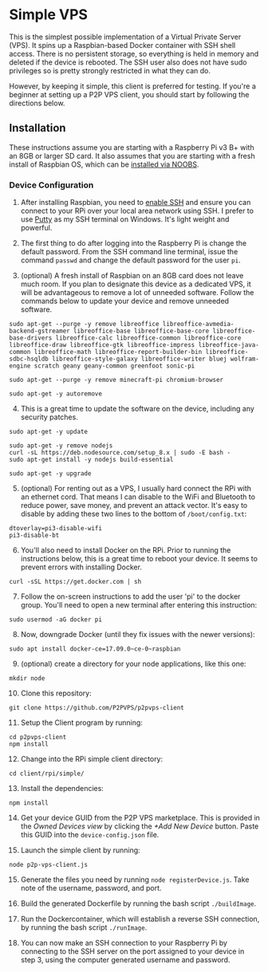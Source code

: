 # Simple VPS
This is the simplest possible implementation of a Virtual Private Server (VPS). It spins up
a Raspbian-based Docker container with SSH shell access. There is no persistent storage,
so everything is held in memory and deleted if the device is rebooted. The SSH user also
does not have sudo privileges so is pretty strongly restricted in what they can do.

However, by keeping it simple, this client is preferred for testing. If you're a beginner at
setting up a P2P VPS client, you should start by following the directions below.

## Installation
These instructions assume you are starting with a Raspberry Pi v3 B+ with an 8GB or larger
SD card. It also assumes that you are starting with a fresh install of Raspbian OS, which can be
[installed via NOOBS](https://www.raspberrypi.org/documentation/installation/noobs.md).

### Device Configuration

1. After installing Raspbian, you need to
[enable SSH](https://www.raspberrypi.org/documentation/remote-access/ssh/) and ensure you can
connect to your RPi over your local area network using SSH. I prefer to use
[Putty](https://www.chiark.greenend.org.uk/~sgtatham/putty/latest.html) as my SSH terminal on
Windows. It's light weight and powerful.

2. The first thing to do after logging into the Raspberry Pi is change the default password.
From the SSH command line terminal, issue the command `passwd` and change the default password
for the user `pi`.

3. (optional) A fresh install of Raspbian on an 8GB card does not leave much room.
If you plan to designate this device as a dedicated VPS, it will be advantageous
to remove a lot of unneeded software.
Follow the commands below to update your device and remove unneeded software.

```
sudo apt-get --purge -y remove libreoffice libreoffice-avmedia-backend-gstreamer libreoffice-base libreoffice-base-core libreoffice-base-drivers libreoffice-calc libreoffice-common libreoffice-core libreoffice-draw libreoffice-gtk libreoffice-impress libreoffice-java-common libreoffice-math libreoffice-report-builder-bin libreoffice-sdbc-hsqldb libreoffice-style-galaxy libreoffice-writer bluej wolfram-engine scratch geany geany-common greenfoot sonic-pi

sudo apt-get --purge -y remove minecraft-pi chromium-browser

sudo apt-get -y autoremove
```

4. This is a great time to update the software on the device, including any security patches.
```
sudo apt-get -y update

sudo apt-get -y remove nodejs
curl -sL https://deb.nodesource.com/setup_8.x | sudo -E bash -
sudo apt-get install -y nodejs build-essential

sudo apt-get -y upgrade
```

5. (optional) For renting out as a VPS, I usually hard connect the RPi with an ethernet cord. That
means I can disable to the WiFi and Bluetooth to reduce power, save money, and prevent an attack
vector. It's easy to disable by adding these two lines to the bottom of `/boot/config.txt`:
```
dtoverlay=pi3-disable-wifi
pi3-disable-bt
```

6. You'll also need to install Docker on the RPi. Prior to running the instructions below,
this is a great time to reboot your device. It seems to prevent errors with installing Docker.

`curl -sSL https://get.docker.com | sh`

7. Follow the on-screen instructions to add the user 'pi' to the docker group.
You'll need to open a new terminal after entering this instruction:

`sudo usermod -aG docker pi`

8. Now, downgrade Docker (until they fix issues with the newer versions):

`sudo apt install docker-ce=17.09.0~ce-0~raspbian`

9. (optional) create a directory for your node applications, like this one:

`mkdir node`

10. Clone this repository:

`git clone https://github.com/P2PVPS/p2pvps-client`

11. Setup the Client program by running:
```
cd p2pvps-client
npm install
```

12. Change into the RPi simple client directory:

`cd client/rpi/simple/`

13. Install the dependencies:

`npm install`

14. Get your device GUID from the P2P VPS marketplace. This is provided in
the *Owned Devices view* by clicking the *+Add New Device* button. Paste this GUID into the `device-config.json` file.

15. Launch the simple client by running:

`node p2p-vps-client.js`

15. Generate the files you need by running `node registerDevice.js`. Take note of the username, password, and port.

4. Build the generated Dockerfile by running the bash script `./buildImage`.

5. Run the Dockercontainer, which will establish a reverse SSH connection, by running the bash script `./runImage`.

6. You can now make an SSH connection to your Raspberry Pi by connecting to the SSH server on the port
assigned to your device in step 3, using the computer generated username and password.
